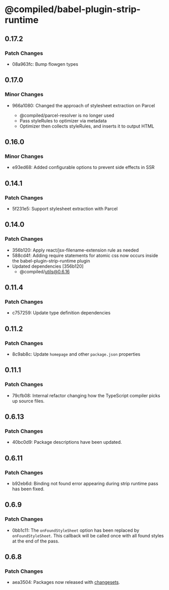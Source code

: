 # @compiled/babel-plugin-strip-runtime

## 0.17.2

### Patch Changes

- 08a963fc: Bump flowgen types

## 0.17.0

### Minor Changes

- 966a1080: Changed the approach of stylesheet extraction on Parcel

  - @compiled/parcel-resolver is no longer used
  - Pass styleRules to optimizer via metadata
  - Optimizer then collects styleRules, and inserts it to output HTML

## 0.16.0

### Minor Changes

- e93ed68: Added configurable options to prevent side effects in SSR

## 0.14.1

### Patch Changes

- 5f231e5: Support stylesheet extraction with Parcel

## 0.14.0

### Patch Changes

- 356b120: Apply react/jsx-filename-extension rule as needed
- 588cd4f: Adding require statements for atomic css now occurs inside the babel-plugin-strip-runtime plugin
- Updated dependencies [356b120]
  - @compiled/utils@0.6.16

## 0.11.4

### Patch Changes

- c757259: Update type definition dependencies

## 0.11.2

### Patch Changes

- 8c9ab8c: Update `homepage` and other `package.json` properties

## 0.11.1

### Patch Changes

- 79cfb08: Internal refactor changing how the TypeScript compiler picks up source files.

## 0.6.13

### Patch Changes

- 40bc0d9: Package descriptions have been updated.

## 0.6.11

### Patch Changes

- b92eb6d: Binding not found error appearing during strip runtime pass has been fixed.

## 0.6.9

### Patch Changes

- 0bb1c11: The `onFoundStyleSheet` option has been replaced by `onFoundStyleSheet`. This callback will be called once with all found styles at the end of the pass.

## 0.6.8

### Patch Changes

- aea3504: Packages now released with [changesets](https://github.com/atlassian/changesets).
